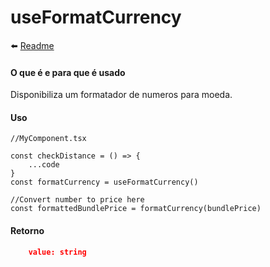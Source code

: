 # useFormatCurrency

⬅️ [Readme](../../README.md)

#### O que é e para que é usado

Disponibiliza um formatador de numeros para moeda.

#### Uso

```
//MyComponent.tsx

const checkDistance = () => {
    ...code
}
const formatCurrency = useFormatCurrency()

//Convert number to price here
const formattedBundlePrice = formatCurrency(bundlePrice)
```

#### Retorno

```json
    value: string
```
